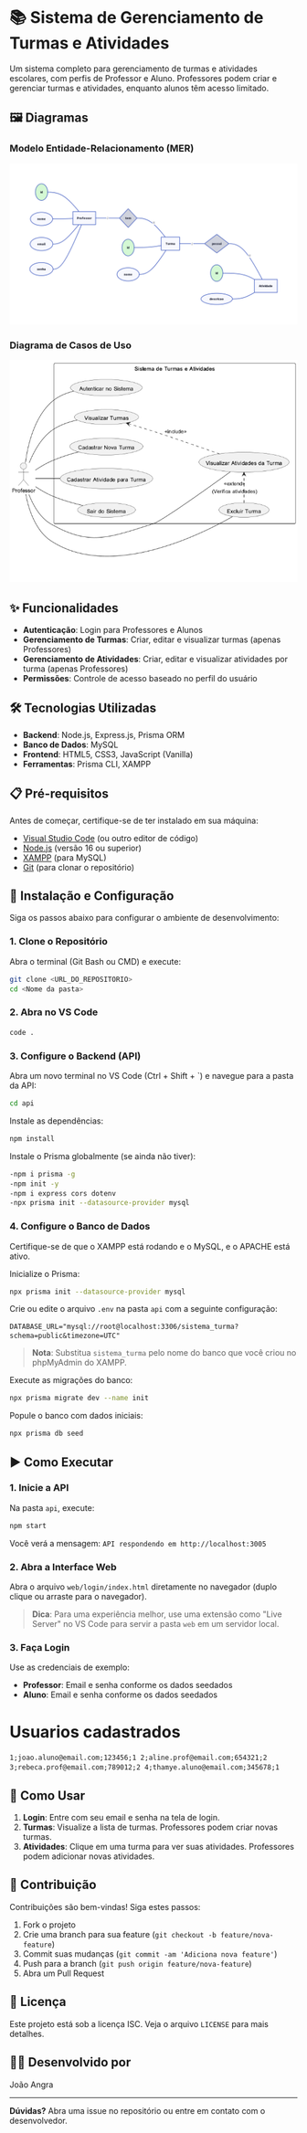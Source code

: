 # 📚 Sistema de Gerenciamento de Turmas e Atividades

Um sistema completo para gerenciamento de turmas e atividades escolares, com perfis de Professor e Aluno. Professores podem criar e gerenciar turmas e atividades, enquanto alunos têm acesso limitado.

## 🖼️ Diagramas

### Modelo Entidade-Relacionamento (MER)
![MER](./docs/der_erd.png)

### Diagrama de Casos de Uso
![DCU](./docs/use_case_uml.png)

## ✨ Funcionalidades

- **Autenticação**: Login para Professores e Alunos
- **Gerenciamento de Turmas**: Criar, editar e visualizar turmas (apenas Professores)
- **Gerenciamento de Atividades**: Criar, editar e visualizar atividades por turma (apenas Professores)
- **Permissões**: Controle de acesso baseado no perfil do usuário

## 🛠️ Tecnologias Utilizadas

- **Backend**: Node.js, Express.js, Prisma ORM
- **Banco de Dados**: MySQL
- **Frontend**: HTML5, CSS3, JavaScript (Vanilla)
- **Ferramentas**: Prisma CLI, XAMPP

## 📋 Pré-requisitos

Antes de começar, certifique-se de ter instalado em sua máquina:

- [Visual Studio Code](https://code.visualstudio.com/) (ou outro editor de código)
- [Node.js](https://nodejs.org/pt) (versão 16 ou superior)
- [XAMPP](https://www.apachefriends.org/pt_br/index.html) (para MySQL)
- [Git](https://git-scm.com/) (para clonar o repositório)

## 🚀 Instalação e Configuração

Siga os passos abaixo para configurar o ambiente de desenvolvimento:

### 1. Clone o Repositório

Abra o terminal (Git Bash ou CMD) e execute:

```bash
git clone <URL_DO_REPOSITORIO>
cd <Nome da pasta>
```

### 2. Abra no VS Code

```bash
code .
```

### 3. Configure o Backend (API)

Abra um novo terminal no VS Code (Ctrl + Shift + `) e navegue para a pasta da API:

```bash
cd api
```

Instale as dependências:

```bash
npm install
```

Instale o Prisma globalmente (se ainda não tiver):

```bash
-npm i prisma -g
-npm init -y
-npm i express cors dotenv 
-npx prisma init --datasource-provider mysql
```

### 4. Configure o Banco de Dados

Certifique-se de que o XAMPP está rodando e o MySQL, e o APACHE está ativo.

Inicialize o Prisma:

```bash
npx prisma init --datasource-provider mysql
```

Crie ou edite o arquivo `.env` na pasta `api` com a seguinte configuração:

```env
DATABASE_URL="mysql://root@localhost:3306/sistema_turma?schema=public&timezone=UTC"
```

> **Nota**: Substitua `sistema_turma` pelo nome do banco que você criou no phpMyAdmin do XAMPP.

Execute as migrações do banco:

```bash
npx prisma migrate dev --name init
```

Popule o banco com dados iniciais:

```bash
npx prisma db seed
```

## ▶️ Como Executar

### 1. Inicie a API

Na pasta `api`, execute:

```bash
npm start
```

Você verá a mensagem: `API respondendo em http://localhost:3005`

### 2. Abra a Interface Web

Abra o arquivo `web/login/index.html` diretamente no navegador (duplo clique ou arraste para o navegador).

> **Dica**: Para uma experiência melhor, use uma extensão como "Live Server" no VS Code para servir a pasta `web` em um servidor local.

### 3. Faça Login

Use as credenciais de exemplo:
- **Professor**: Email e senha conforme os dados seedados
- **Aluno**: Email e senha conforme os dados seedados

# Usuarios cadastrados

``1;joao.aluno@email.com;123456;1
2;aline.prof@email.com;654321;2
3;rebeca.prof@email.com;789012;2
4;thamye.aluno@email.com;345678;1
``

## 📖 Como Usar

1. **Login**: Entre com seu email e senha na tela de login.
2. **Turmas**: Visualize a lista de turmas. Professores podem criar novas turmas.
3. **Atividades**: Clique em uma turma para ver suas atividades. Professores podem adicionar novas atividades.

## 🤝 Contribuição

Contribuições são bem-vindas! Siga estes passos:

1. Fork o projeto
2. Crie uma branch para sua feature (`git checkout -b feature/nova-feature`)
3. Commit suas mudanças (`git commit -am 'Adiciona nova feature'`)
4. Push para a branch (`git push origin feature/nova-feature`)
5. Abra um Pull Request

## 📄 Licença

Este projeto está sob a licença ISC. Veja o arquivo `LICENSE` para mais detalhes.

## 👨‍💻 Desenvolvido por

João Angra

---

**Dúvidas?** Abra uma issue no repositório ou entre em contato com o desenvolvedor.
